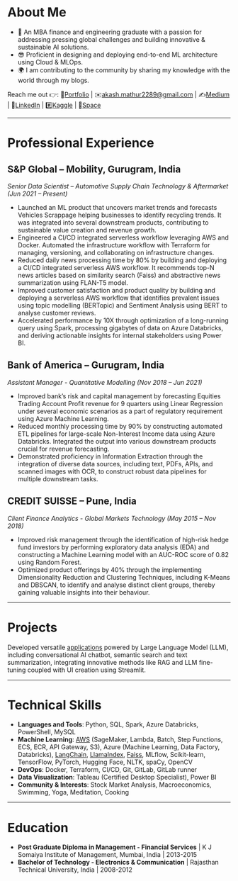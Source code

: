 # About Me
- 🌱 An MBA finance and engineering graduate with a passion for addressing pressing global challenges and building innovative & sustainable AI solutions.
- 😎 Proficient in designing and deploying end-to-end ML architecture using Cloud & MLOps.
- 🌍 I am contributing to the community by sharing my knowledge with the world through my blogs.

Reach me out 👉: 💼[Portfolio](https://akashmathur-2212.github.io/) | ✉️[akash.mathur2289@gmail.com](mailto:akash.mathur2289@gmail.com) | ✍️[Medium](https://akash-mathur.medium.com/) | :office:[LinkedIn](https://www.linkedin.com/in/akashmathur22/) | #️⃣[Kaggle](https://www.kaggle.com/akashmathur2212) | 🤗[Space](https://huggingface.co/akash2212)

---------------------

# Professional Experience

## S&P Global – Mobility, Gurugram, India
*Senior Data Scientist – Automotive Supply Chain Technology & Aftermarket (Jun 2021 – Present)*

- Launched an ML product that uncovers market trends and forecasts Vehicles Scrappage helping businesses to identify recycling trends. It was integrated into several downstream products, contributing to sustainable value creation and revenue growth.
- Engineered a CI/CD integrated serverless workflow leveraging AWS and Docker. Automated the infrastructure workflow with Terraform for managing, versioning, and collaborating on infrastructure changes.
- Reduced daily news processing time by 80% by building and deploying a CI/CD integrated serverless AWS workflow. It recommends top-N news articles based on similarity search (Faiss) and abstractive news summarization using FLAN-T5 model. 
- Improved customer satisfaction and product quality by building and deploying a serverless AWS workflow that identifies prevalent issues using topic modelling (BERTopic) and Sentiment Analysis using BERT to analyse customer reviews. 
- Accelerated performance by 10X through optimization of a long-running query using Spark, processing gigabytes of data on Azure Databricks, and deriving actionable insights for internal stakeholders using Power BI.

## Bank of America – Gurugram, India
*Assistant Manager - Quantitative Modelling (Nov 2018 – Jun 2021)*

- Improved bank’s risk and capital management by forecasting Equities Trading Account Profit revenue for 9 quarters using Linear Regression under several economic scenarios as a part of regulatory requirement using Azure Machine Learning. 
- Reduced monthly processing time by 90% by constructing automated ETL pipelines for large-scale Non-Interest Income data using Azure Databricks. Integrated the output into various downstream products crucial for revenue forecasting.
- Demonstrated proficiency in Information Extraction through the integration of diverse data sources, including text, PDFs, APIs, and scanned images with OCR, to construct robust data pipelines for multiple downstream tasks.

## CREDIT SUISSE – Pune, India
*Client Finance Analytics - Global Markets Technology (May 2015 – Nov 2018)*

- Improved risk management through the identification of high-risk hedge fund investors by performing exploratory data analysis (EDA) and constructing a Machine Learning model with an AUC-ROC score of 0.82 using Random Forest.
- Optimized product offerings by 40% through the implementing Dimensionality Reduction and Clustering Techniques, including K-Means and DBSCAN, to identify and analyse distinct client groups, thereby gaining valuable insights into their behaviour.

---------------------

# Projects
Developed versatile [applications](https://github.com/akashmathur-2212/LLMs-playground) powered by Large Language Model (LLM), including conversational AI chatbot, semantic search and text summarization, integrating innovative methods like RAG and LLM fine-tuning coupled with UI creation using Streamlit.

---------------------

# Technical Skills
- **Languages and Tools**: Python, SQL, Spark, Azure Databricks, PowerShell, MySQL
- **Machine Learning**: [AWS](https://github.com/akashmathur-2212/aws-serverless-workflows) (SageMaker, Lambda, Batch, Step Functions, ECS, ECR, API Gateway, S3), Azure (Machine Learning, Data Factory, Databricks), [LangChain](https://github.com/akashmathur-2212/LLMs-playground/tree/main/LangChain-applications), [LlamaIndex](https://github.com/akashmathur-2212/LLMs-playground/tree/main/LlamaIndex-applications), [Faiss](https://github.com/akashmathur-2212/Recommendation-System-Playground), MLflow, Scikit-learn, TensorFlow, PyTorch, Hugging Face, NLTK, spaCy, OpenCV
- **DevOps**: Docker, Terraform, CI/CD, Git, GitLab, GitLab runner
- **Data Visualization**: Tableau (Certified Desktop Specialist), Power BI
- **Community & Interests**: Stock Market Analysis, Macroeconomics, Swimming, Yoga, Meditation, Cooking

---------------------

# Education
- **Post Graduate Diploma in Management - Financial Services** | K J Somaiya Institute of Management, Mumbai, India | 2013-2015 
- **Bachelor of Technology - Electronics & Communication** | Rajasthan Technical University, India | 2008-2012
